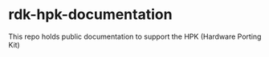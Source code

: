# rdk-hpk-documentation
This repo holds public documentation to support the HPK (Hardware Porting Kit)

